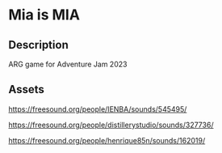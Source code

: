 # Mia is MIA

## Description
ARG game for Adventure Jam 2023


## Assets
https://freesound.org/people/IENBA/sounds/545495/

https://freesound.org/people/distillerystudio/sounds/327736/

https://freesound.org/people/henrique85n/sounds/162019/
